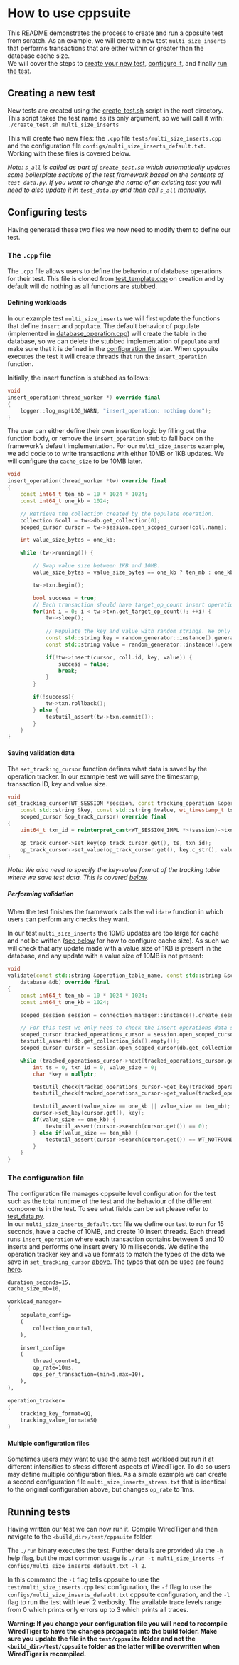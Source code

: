 # How to use cppsuite
This README demonstrates the process to create and run a cppsuite test from scratch. As an example, we will create a new test `multi_size_inserts` that performs transactions that are either within or greater than the database cache size.  
We will cover the steps to [create your new test](#creating-a-new-test), [configure it](#configuring-tests), and finally [run the test](#running-tests).

## Creating a new test
New tests are created using the [create_test.sh](./create_test.sh) script in the root directory. This script takes the test name as its only argument, so we will call it with:  
`./create_test.sh multi_size_inserts`  

This will create two new files: the `.cpp` file `tests/multi_size_inserts.cpp` and the configuration file `configs/multi_size_inserts_default.txt`. Working with these files is covered below.  

*Note: `s_all` is called as part of `create_test.sh` which automatically updates some boilerplate sections of the test framework based on the contents of `test_data.py`. If you want to change the name of an existing test you will need to also update it in `test_data.py` and then call `s_all` manually.*

## Configuring tests
Having generated these two files we now need to modify them to define our test.

### The `.cpp` file

The `.cpp` file allows users to define the behaviour of database operations for their test. This file is cloned from [test_template.cpp](tests/test_template.cpp) on creation and by default will do nothing as all functions are stubbed.

#### Defining workloads
In our example test `multi_size_inserts` we will first update the functions that define `insert` and `populate`.
The default behavior of populate (implemented in [database_operation.cpp](./src/main/database_operation.cpp)) will create the table in the database, so we can delete the stubbed implementation of `populate` and make sure that it is defined in the [configuration file](#the-configuration-file) later.
When cppsuite executes the test it will create threads that run the `insert_operation` function.  

Initially, the insert function is stubbed as follows:
```cpp
void
insert_operation(thread_worker *) override final
{
    logger::log_msg(LOG_WARN, "insert_operation: nothing done");
}
```
The user can either define their own insertion logic by filling out the function body, or remove the `insert_operation` stub to fall back on the framework’s default implementation.
For our `multi_size_inserts` example, we add code to to write transactions with either 10MB or 1KB updates. We will configure the `cache_size` to be 10MB later.

```cpp
void
insert_operation(thread_worker *tw) override final
{
    const int64_t ten_mb = 10 * 1024 * 1024;
    const int64_t one_kb = 1024;

    // Retrieve the collection created by the populate operation.
    collection &coll = tw->db.get_collection(0);
    scoped_cursor cursor = tw->session.open_scoped_cursor(coll.name);

    int value_size_bytes = one_kb;

    while (tw->running()) {

        // Swap value size between 1KB and 10MB.
        value_size_bytes = value_size_bytes == one_kb ? ten_mb : one_kb;

        tw->txn.begin();

        bool success = true;
        // Each transaction should have target_op_count insert operations. This value is set in the configuration file
        for(int i = 0; i < tw->txn.get_target_op_count(); ++i) {
            tw->sleep();
    
            // Populate the key and value with random strings. We only use the size of the value in this test
            const std::string key = random_generator::instance().generate_pseudo_random_string(tw->key_size);
            const std::string value = random_generator::instance().generate_pseudo_random_string(value_size_bytes);

            if(!tw->insert(cursor, coll.id, key, value)) {
                success = false;
                break;
            }
        }

        if(!success){
            tw->txn.rollback();
        } else {
            testutil_assert(tw->txn.commit());
        }
    }
}
```


#### Saving validation data
The `set_tracking_cursor` function defines what data is saved by the operation tracker. 
In our example test we will save the timestamp, transaction ID, key and value size.

```cpp
void
set_tracking_cursor(WT_SESSION *session, const tracking_operation &operation, const uint64_t &collection_id,
    const std::string &key, const std::string &value, wt_timestamp_t ts,
    scoped_cursor &op_track_cursor) override final
{
    uint64_t txn_id = reinterpret_cast<WT_SESSION_IMPL *>(session)->txn->id;

    op_track_cursor->set_key(op_track_cursor.get(), ts, txn_id);
    op_track_cursor->set_value(op_track_cursor.get(), key.c_str(), value.size());
}
```
*Note: We also need to specify the key-value format of the tracking table where we save test data. This is covered [below](#the-configuration-file).*

##### Performing validation
When the test finishes the framework calls the `validate` function in which users can perform any checks they want. 

In our test `multi_size_inserts` the 10MB updates are too large for cache and not be written ([see below](#the-configuration-file) for how to configure cache size). As such we will check that any update made with a value size of 1KB is present in the database, and any update with a value size of 10MB is not present:

```cpp
void
validate(const std::string &operation_table_name, const std::string &schema_table_name,
    database &db) override final
{
    const int64_t ten_mb = 10 * 1024 * 1024;
    const int64_t one_kb = 1024;

    scoped_session session = connection_manager::instance().create_session();

    // For this test we only need to check the insert operations data saved by the operation tracker.
    scoped_cursor tracked_operations_cursor = session.open_scoped_cursor(operation_table_name);
    testutil_assert(!db.get_collection_ids().empty());
    scoped_cursor cursor = session.open_scoped_cursor(db.get_collection(0).name);

    while (tracked_operations_cursor->next(tracked_operations_cursor.get()) == 0) {
        int ts = 0, txn_id = 0, value_size = 0;
        char *key = nullptr;

        testutil_check(tracked_operations_cursor->get_key(tracked_operations_cursor.get(), &ts, &txn_id));
        testutil_check(tracked_operations_cursor->get_value(tracked_operations_cursor.get(), &key, &value_size));

        testutil_assert(value_size == one_kb || value_size == ten_mb);
        cursor->set_key(cursor.get(), key);
        if(value_size == one_kb) {
            testutil_assert(cursor->search(cursor.get()) == 0);
        } else if(value_size == ten_mb) {
            testutil_assert(cursor->search(cursor.get()) == WT_NOTFOUND);
        }
    }
}
```

### The configuration file

The configuration file manages cppsuite level configuration for the test such as the total runtime of the test and the behaviour of the different components in the test. To see what fields can be set please refer to [test_data.py](../../dist/test_data.py).  
In our `multi_size_inserts_default.txt` file we define our test to run for 15 seconds, have a cache of 10MB, and create 10 insert threads. Each thread runs `insert_operation` where each transaction contains between 5 and 10 inserts and performs one insert every 10 milliseconds.
We define the operation tracker key and value formats to match the types of the data we save in `set_tracking_cursor` [above](#saving-validation-data). The types that can be used are found [here](https://source.wiredtiger.com/develop/schema.html#schema_format_types).

```txt
duration_seconds=15,
cache_size_mb=10,

workload_manager=
(
    populate_config=
    (
        collection_count=1,
    ),

    insert_config=
    (
        thread_count=1,
        op_rate=10ms,
        ops_per_transaction=(min=5,max=10),
    ),
),

operation_tracker=
(
    tracking_key_format=QQ,
    tracking_value_format=SQ
)
```

#### Multiple configuration files
Sometimes users may want to use the same test workload but run it at different intensities to stress different aspects of WiredTiger. To do so users may define multiple configuration files. As a simple example we can create a second configuration file `multi_size_inserts_stress.txt` that is identical to the original configuration above, but changes `op_rate` to 1ms.


## Running tests
Having written our test we can now run it. Compile WiredTiger and then navigate to the `<build_dir>/test/cppsuite` folder.  

The `./run` binary executes the test. Further details are provided via the `-h` help flag, but the most common usage is 
`./run -t multi_size_inserts -f configs/multi_size_inserts_default.txt -l 2`.  

In this command the `-t` flag tells cppsuite to use the `test/multi_size_inserts.cpp` test configuration, the `-f` flag to use the `configs/multi_size_inserts_default.txt` cppsuite configuration, and the `-l` flag to run the test with level 2 verbosity. The available trace levels range from 0 which prints only errors up to 3 which prints all traces.

**Warning: If you change your configuration file you will need to recompile WiredTiger to have the changes propagate into the build folder. Make sure you update the file in the `test/cppsuite` folder and not the `<build_dir>/test/cppsuite` folder as the latter will be overwritten when WiredTiger is recompiled.**
